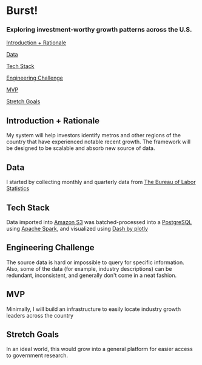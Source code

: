 # Burst!
### Exploring investment-worthy growth patterns across the U.S.

[Introduction + Rationale](#Introduction-Rationale)

[Data](#Data)

[Tech Stack](#Tech-Stack)

[Engineering Challenge](#Engineering-Challenge)

[MVP](#MVP)

[Stretch Goals](#Stretch-Goals)


## <a name="Introduction-Rationale"></a>Introduction + Rationale
My system will help investors identify metros and other regions of the country that have experienced notable recent growth. The framework will be designed to be scalable and absorb new source of data.

## <a name="Data"></a>Data
I started by collecting monthly and quarterly data from [The Bureau of Labor Statistics](https://www.bls.gov/data/)

## <a name="Tech-Stack"></a>Tech Stack
Data imported into [Amazon S3](https://aws.amazon.com/s3/) was batched-processed into a [PostgreSQL](https://www.postgresql.org/) using [Apache Spark](https://spark.apache.org/), and visualized using [Dash by plotly](https://plot.ly/dash/)

## <a name="#Engineering-Challenge"></a>Engineering Challenge
The source data is hard or impossible to query for specific information. Also, some of the data (for example, industry descriptions) can be redundant, inconsistent, and generally don't come in a neat fashion.

## <a name="MVP"></a>MVP
Minimally, I will build an infrastructure to easily locate industry growth leaders across the country

## <a name="Stretch-Goals"></a>Stretch Goals
In an ideal world, this would grow into a general platform for easier access to government research.

